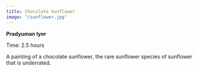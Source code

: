 ```yaml
---
title: Chocolate Sunflower
image: "/sunflower.jpg"
---
```


**Pradyuman Iyer**

Time: 2.5 hours

A painting of a chocolate sunflower, the rare sunflower species of sunflower that is underrated. 